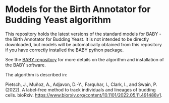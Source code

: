 # Models for the Birth Annotator for Budding Yeast algorithm

This repository holds the latest versions of the standard models for BABY -
the Birth Annotator for Budding Yeast. It is not intended to be directly
downloaded, but models will be automatically obtained from this repository if
you have correctly installed the BABY python package.

See the [BABY repository](https://git.ecdf.ed.ac.uk/swain-lab/baby) for more
details on the algorithm and installation of the BABY software.

The algorithm is described in:

Pietsch, J., Muñoz, A., Adjavon, D.-Y., Farquhar, I., Clark, I., and Swain,
P. (2022). A label-free method to track individuals and lineages of budding
cells. bioRxiv.
<https://www.biorxiv.org/content/10.1101/2022.05.11.491488v1>.
